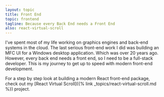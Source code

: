 ```yaml
---
layout: topic
title: Front End
topic: frontend
tagline: Because every Back End needs a Front End
also: react-virtual-scroll
---
```


I've spent most of my life working on graphics engines and back-end systems in the cloud. The last serious front-end work I did was building an MFC UI for a Windows desktop application. Which was over 20 years ago. However, every back end needs a front end, so I need to be a full-stack developer. This is my journey to get up to speed with modern front-end development.

For a step by step look at building a modern React front-end package, check out my [React Virtual Scroll]({% link _topics/react-virtual-scroll.md %}) project.